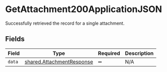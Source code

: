 # GetAttachment200ApplicationJSON

Successfully retrieved the record for a single attachment.


## Fields

| Field                                                                  | Type                                                                   | Required                                                               | Description                                                            |
| ---------------------------------------------------------------------- | ---------------------------------------------------------------------- | ---------------------------------------------------------------------- | ---------------------------------------------------------------------- |
| `data`                                                                 | [shared.AttachmentResponse](../../models/shared/attachmentresponse.md) | :heavy_minus_sign:                                                     | N/A                                                                    |